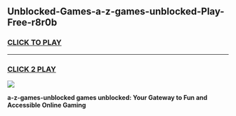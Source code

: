 
## Unblocked-Games-a-z-games-unblocked-Play-Free-r8r0b
<h3>
<a href="https://premium76.site?title=a-z-games-unblocked&ref=22A">CLICK TO PLAY</a></h3>
<hr>

<h3>
<a href="https://premium76.site?title=a-z-games-unblocked&ref=22A">CLICK 2 PLAY</a>
  
</h3>

<a href="https://premium76.site?title=a-z-games-unblocked&ref=22A"><img src="https://clearcache.store/games.png"></a>


**a-z-games-unblocked games unblocked: Your Gateway to Fun and Accessible Online Gaming**
